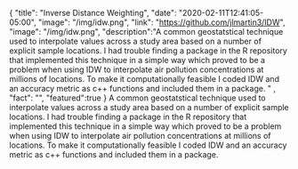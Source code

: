 {
  "title": "Inverse Distance Weighting",
  "date": "2020-02-11T12:41:05-05:00",
  "image": "/img/idw.png",
  "link": "https://github.com/jlmartin3/IDW",
  "image": "/img/idw.png",
  "description":"A common geostatstical technique used to interpolate values across a study area based on a number of explicit sample locations. I had trouble finding a package in the R repository that implemented this technique in a simple way which proved to be a problem when using IDW to interpolate air pollution concentrations at millions of locations. To make it computationally feasible I coded IDW and an accuracy metric as c++ functions and included them in a package. "  ,
  "fact": "",
  "featured":true
}
A common geostatstical technique used to interpolate values across a study area based on a number of explicit sample locations. I had trouble finding a package in the R repository that implemented this technique in a simple way which proved to be a problem when using IDW to interpolate air pollution concentrations at millions of locations. To make it computationally feasible I coded IDW and an accuracy metric as c++ functions and included them in a package. 